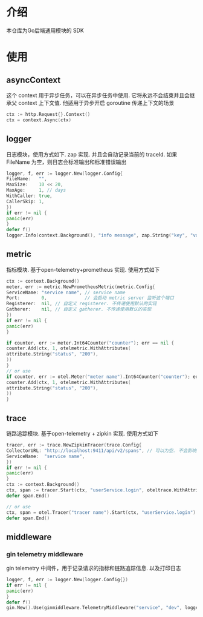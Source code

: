 # 介绍

本仓库为Go后端通用模块的 SDK

# 使用

## asyncContext

这个 context 用于异步任务，可以在异步任务中使用. 它将永远不会结束并且会继承父 context 上下文值.
他适用于异步开启 goroutine 传递上下文的场景

```go
ctx := http.Request{}.Context()
ctx = context.Async(ctx)
```

## logger

日志模块，使用方式如下. zap 实现. 并且会自动记录当前的 traceId.
如果 FileName 为空，则日志会标准输出和标准错误输出

```go
logger, f, err := logger.New(logger.Config{
FileName:   "",
MaxSize:    10 << 20,
MaxAge:     1, // days
WithCaller: true,
CallerSkip: 1,
})
if err != nil {
panic(err)
}
defer f()
logger.Info(context.Background(), "info message", zap.String("key", "value"))
```

## metric

指标模块. 基于open-telemetry+prometheus 实现. 使用方式如下

```go
ctx := context.Background()
meter, err := metric.NewPrometheusMetric(metric.Config{
ServiceName: "service name", // service name
Port:        0,              // 会启动 metric server 监听这个端口
Registerer:  nil, // 自定义 registerer. 不传递使用默认的实现
Gatherer:    nil, // 自定义 gatherer. 不传递使用默认的实现
})
if err != nil {
panic(err)
}

if counter, err := meter.Int64Counter("counter"); err == nil {
counter.Add(ctx, 1, otelmetric.WithAttributes(
attribute.String("status", "200"),
))
}
// or use
if counter, err := otel.Meter("meter name").Int64Counter("counter"); err == nil {
counter.Add(ctx, 1, otelmetric.WithAttributes(
attribute.String("status", "200"),
))
}

```

## trace

链路追踪模块. 基于open-telemetry + zipkin 实现.
使用方式如下

```go
tracer, err := trace.NewZipkinTracer(trace.Config{
CollectorURL: "http://localhost:9411/api/v2/spans", // 可以为空. 不会影响服务业务逻辑
ServiceName:  "service name",
})
if err != nil {
panic(err)
}
ctx := context.Background()
ctx, span := tracer.Start(ctx, "userService.login", oteltrace.WithAttributes())
defer span.End()

// or use
ctx, span = otel.Tracer("tracer name").Start(ctx, "userService.login")
defer span.End()
```

## middleware

### gin telemetry middleware

gin telemetry 中间件，用于记录请求的指标和链路追踪信息. 以及打印日志

```go
logger, f, err := logger.New(logger.Config{})
if err != nil {
panic(err)
}
defer f()
gin.New().Use(ginmiddleware.TelemetryMiddleware("service", "dev", logger))
```

